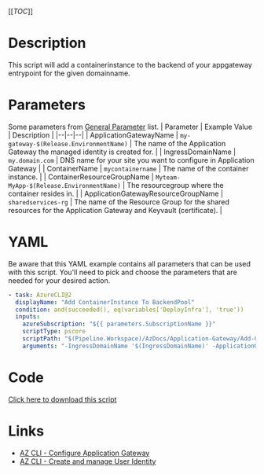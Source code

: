 [[_TOC_]]

# Description

This script will add a containerinstance to the backend of your appgateway entrypoint for the given domainname.

# Parameters

Some parameters from [General Parameter](/Azure/AzDocs-v1/Scripts) list.
| Parameter | Example Value | Description |
|--|--|--|
| ApplicationGatewayName | `my-gateway-$(Release.EnvironmentName)` | The name of the Application Gateway the managed identity is created for. |
| IngressDomainName | `my.domain.com` | DNS name for your site you want to configure in Application Gateway |
| ContainerName | `mycontainername` | The name of the container instance. |
| ContainerResourceGroupName | `Myteam-MyApp-$(Release.EnvironmentName)` | The resourcegroup where the container resides in. |
| ApplicationGatewayResourceGroupName | `sharedservices-rg` | The name of the Resource Group for the shared resources for the Application Gateway and Keyvault (certificate). |

# YAML

Be aware that this YAML example contains all parameters that can be used with this script. You'll need to pick and choose the parameters that are needed for your desired action.

```yaml
- task: AzureCLI@2
  displayName: "Add ContainerInstance To BackendPool"
  condition: and(succeeded(), eq(variables['DeployInfra'], 'true'))
  inputs:
    azureSubscription: "${{ parameters.SubscriptionName }}"
    scriptType: pscore
    scriptPath: "$(Pipeline.Workspace)/AzDocs/Application-Gateway/Add-ContainerInstance-To-BackendPool.ps1"
    arguments: "-IngressDomainName '$(IngressDomainName)' -ApplicationGatewayName '$(ApplicationGatewayName)' -ApplicationGatewayResourceGroupName '$(ApplicationGatewayResourceGroupName)' -ContainerName '$(ContainerName)' -ContainerResourceGroupName '$(ContainerResourceGroupName)'"
```

# Code

[Click here to download this script](../../../../src/Application-Gateway/Add-ContainerInstance-To-BackendPool.ps1)

# Links

- [AZ CLI - Configure Application Gateway](https://docs.microsoft.com/en-us/cli/azure/network/application-gateway?view=azure-cli-latest)
- [AZ CLI - Create and manage User Identity](https://docs.microsoft.com/en-us/cli/azure/identity?view=azure-cli-latest)
